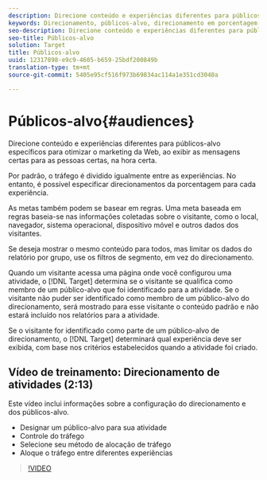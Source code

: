 ```yaml
---
description: Direcione conteúdo e experiências diferentes para públicos-alvo específicos para otimizar o marketing da Web, ao exibir as mensagens certas para as pessoas certas, na hora certa.
keywords: Direcionamento, públicos-alvo, direcionamento em porcentagem
seo-description: Direcione conteúdo e experiências diferentes para públicos-alvo específicos para otimizar o marketing da Web, ao exibir as mensagens certas para as pessoas certas, na hora certa.
seo-title: Públicos-alvo
solution: Target
title: Públicos-alvo
uuid: 12317898-e9c9-4605-b659-25bdf200849b
translation-type: tm+mt
source-git-commit: 5405e95cf516f973b69834ac114a1e351cd3040a

---
```



# Públicos-alvo{#audiences}

Direcione conteúdo e experiências diferentes para públicos-alvo específicos para otimizar o marketing da Web, ao exibir as mensagens certas para as pessoas certas, na hora certa.

Por padrão, o tráfego é dividido igualmente entre as experiências. No entanto, é possível especificar direcionamentos da porcentagem para cada experiência.

As metas também podem se basear em regras. Uma meta baseada em regras baseia-se nas informações coletadas sobre o visitante, como o local, navegador, sistema operacional, dispositivo móvel e outros dados dos visitantes.

Se deseja mostrar o mesmo conteúdo para todos, mas limitar os dados do relatório por grupo, use os filtros de segmento, em vez do direcionamento.

Quando um visitante acessa uma página onde você configurou uma atividade, o [!DNL Target] determina se o visitante se qualifica como membro de um público-alvo que foi identificado para a atividade. Se o visitante não puder ser identificado como membro de um público-alvo do direcionamento, será mostrado para esse visitante o conteúdo padrão e não estará incluído nos relatórios para a atividade.

Se o visitante for identificado como parte de um público-alvo de direcionamento, o [!DNL Target] determinará qual experiência deve ser exibida, com base nos critérios estabelecidos quando a atividade foi criado.

## Vídeo de treinamento: Direcionamento de atividades (2:13)

Este vídeo inclui informações sobre a configuração do direcionamento e dos públicos-alvo.

* Designar um público-alvo para sua atividade
* Controle do tráfego
* Selecione seu método de alocação de tráfego
* Aloque o tráfego entre diferentes experiências

>[!VIDEO](https://video.tv.adobe.com/v/17385)
